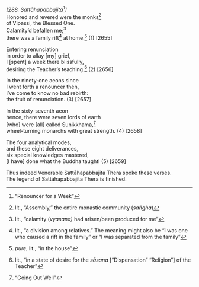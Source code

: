 *\[288. Sattāhapabbajita*[^1]*\]*  
Honored and revered were the monks[^2]  
of Vipassi, the Blessed One.  
Calamity’d befallen me;[^3]  
there was a family rift[^4] at home.[^5] (1) \[2655\]

Entering renunciation  
in order to allay \[my\] grief,  
I \[spent\] a week there blissfully,  
desiring the Teacher’s teaching.[^6] (2) \[2656\]

In the ninety-one aeons since  
I went forth a renouncer then,  
I’ve come to know no bad rebirth:  
the fruit of renunciation. (3) \[2657\]

In the sixty-seventh aeon  
hence, there were seven lords of earth  
\[who\] were \[all\] called Sunikkhama,[^7]  
wheel-turning monarchs with great strength. (4) \[2658\]

The four analytical modes,  
and these eight deliverances,  
six special knowledges mastered,  
\[I have\] done what the Buddha taught! (5) \[2659\]

Thus indeed Venerable Sattāhapabbajita Thera spoke these verses.  
The legend of Sattāhapabbajita Thera is finished.

[^1]: “Renouncer for a Week”

[^2]: lit., “Assembly,” the entire monastic community (*saṅgha*)

[^3]: lit., “calamity (*vyasana)* had arisen/been produced for me”

[^4]: lit., “a division among relatives.” The meaning might also be “I
    was one who caused a rift in the family” or “I was separated from
    the family”

[^5]: *pure*, lit., “in the house”

[^6]: lit., “in a state of desire for the *sāsana* \[“Dispensation”
    “Religion”\] of the Teacher”

[^7]: “Going Out Well”

